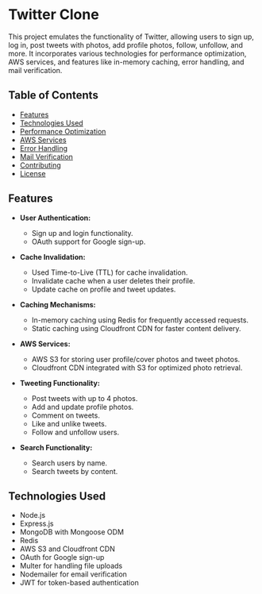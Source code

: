 # Twitter Clone

This project emulates the functionality of Twitter, allowing users to sign up, log in, post tweets with photos, add profile photos, follow, unfollow, and more. It incorporates various technologies for performance optimization, AWS services, and features like in-memory caching, error handling, and mail verification.

## Table of Contents
- [Features](#features)
- [Technologies Used](#technologies-used)
- [Performance Optimization](#performance-optimization)
- [AWS Services](#aws-services)
- [Error Handling](#error-handling)
- [Mail Verification](#mail-verification)
- [Contributing](#contributing)
- [License](#license)

## Features
- **User Authentication:**
  - Sign up and login functionality.
  - OAuth support for Google sign-up.
 
- **Cache Invalidation:**
  - Used Time-to-Live (TTL) for cache invalidation.
  - Invalidate cache when a user deletes their profile.
  - Update cache on profile and tweet updates.

- **Caching Mechanisms:**
  - In-memory caching using Redis for frequently accessed requests.
  - Static caching using Cloudfront CDN for faster content delivery.

- **AWS Services:**
  - AWS S3 for storing user profile/cover photos and tweet photos.
  - Cloudfront CDN integrated with S3 for optimized photo retrieval.

- **Tweeting Functionality:**
  - Post tweets with up to 4 photos.
  - Add and update profile photos.
  - Comment on tweets.
  - Like and unlike tweets.
  - Follow and unfollow users.

- **Search Functionality:**
  - Search users by name.
  - Search tweets by content.

## Technologies Used
- Node.js
- Express.js
- MongoDB with Mongoose ODM
- Redis
- AWS S3 and Cloudfront CDN
- OAuth for Google sign-up
- Multer for handling file uploads
- Nodemailer for email verification
- JWT for token-based authentication
